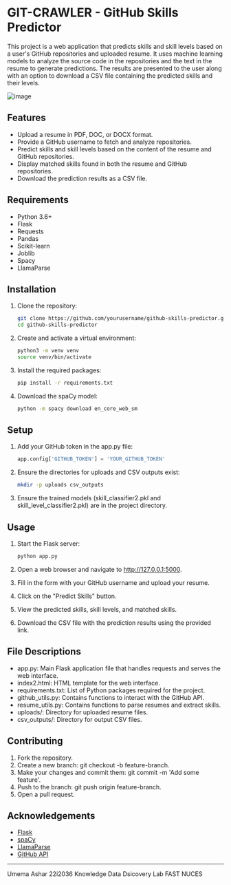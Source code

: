 # GIT-CRAWLER - GitHub Skills Predictor

This project is a web application that predicts skills and skill levels based on a user's GitHub repositories and uploaded resume. It uses machine learning models to analyze the source code in the repositories and the text in the resume to generate predictions. The results are presented to the user along with an option to download a CSV file containing the predicted skills and their levels.

![image](https://github.com/user-attachments/assets/db2a4a49-4e83-48ba-98f5-094cd5fb54ac)


## Features

- Upload a resume in PDF, DOC, or DOCX format.
- Provide a GitHub username to fetch and analyze repositories.
- Predict skills and skill levels based on the content of the resume and GitHub repositories.
- Display matched skills found in both the resume and GitHub repositories.
- Download the prediction results as a CSV file.

## Requirements

- Python 3.6+
- Flask
- Requests
- Pandas
- Scikit-learn
- Joblib
- Spacy
- LlamaParse

## Installation

1. Clone the repository:
    
    ``` sh
   git clone https://github.com/yourusername/github-skills-predictor.git
    cd github-skills-predictor
   ```
    

3. Create and activate a virtual environment:
    ```sh
    python3 -m venv venv
    source venv/bin/activate
    ```

4. Install the required packages:
    ```sh
    pip install -r requirements.txt
    ```

5. Download the spaCy model:
    ``` sh
    python -m spacy download en_core_web_sm
    ```

## Setup

1. Add your GitHub token in the app.py file:
    ``` python
    app.config['GITHUB_TOKEN'] = 'YOUR_GITHUB_TOKEN'
    ```

2. Ensure the directories for uploads and CSV outputs exist:
    ``` sh
    mkdir -p uploads csv_outputs
    ```

3. Ensure the trained models (skill_classifier2.pkl and skill_level_classifier2.pkl) are in the project directory.

## Usage

1. Start the Flask server:
    ``` sh
    python app.py
    ```

2. Open a web browser and navigate to http://127.0.0.1:5000.

3. Fill in the form with your GitHub username and upload your resume.

4. Click on the "Predict Skills" button.

5. View the predicted skills, skill levels, and matched skills.

6. Download the CSV file with the prediction results using the provided link.

## File Descriptions

- app.py: Main Flask application file that handles requests and serves the web interface.
- index2.html: HTML template for the web interface.
- requirements.txt: List of Python packages required for the project.
- github_utils.py: Contains functions to interact with the GitHub API.
- resume_utils.py: Contains functions to parse resumes and extract skills.
- uploads/: Directory for uploaded resume files.
- csv_outputs/: Directory for output CSV files.

## Contributing

1. Fork the repository.
2. Create a new branch: git checkout -b feature-branch.
3. Make your changes and commit them: git commit -m 'Add some feature'.
4. Push to the branch: git push origin feature-branch.
5. Open a pull request.

## Acknowledgements

- [Flask](https://flask.palletsprojects.com/)
- [spaCy](https://spacy.io/)
- [LlamaParse](https://github.com/yourusername/llamaparse)
- [GitHub API](https://docs.github.com/en/rest)

---

Umema Ashar 22i2036
Knowledge Data Dsicovery Lab FAST NUCES

